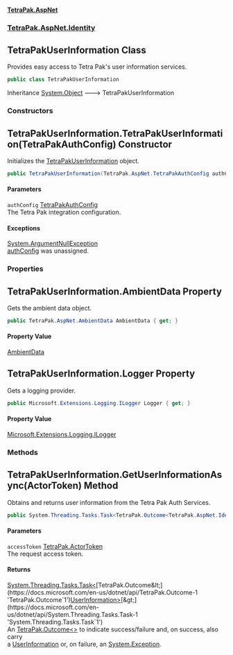 #### [TetraPak.AspNet](index.md 'index')
### [TetraPak.AspNet.Identity](TetraPak_AspNet_Identity.md 'TetraPak.AspNet.Identity')
## TetraPakUserInformation Class
Provides easy access to Tetra Pak's user information services.   
```csharp
public class TetraPakUserInformation
```

Inheritance [System.Object](https://docs.microsoft.com/en-us/dotnet/api/System.Object 'System.Object') &#129106; TetraPakUserInformation  
### Constructors
<a name='TetraPak_AspNet_Identity_TetraPakUserInformation_TetraPakUserInformation(TetraPak_AspNet_TetraPakAuthConfig)'></a>
## TetraPakUserInformation.TetraPakUserInformation(TetraPakAuthConfig) Constructor
Initializes the [TetraPakUserInformation](TetraPak_AspNet_Identity_TetraPakUserInformation.md 'TetraPak.AspNet.Identity.TetraPakUserInformation') object.  
```csharp
public TetraPakUserInformation(TetraPak.AspNet.TetraPakAuthConfig authConfig);
```
#### Parameters
<a name='TetraPak_AspNet_Identity_TetraPakUserInformation_TetraPakUserInformation(TetraPak_AspNet_TetraPakAuthConfig)_authConfig'></a>
`authConfig` [TetraPakAuthConfig](TetraPak_AspNet_TetraPakAuthConfig.md 'TetraPak.AspNet.TetraPakAuthConfig')  
The Tetra Pak integration configuration.  
  
#### Exceptions
[System.ArgumentNullException](https://docs.microsoft.com/en-us/dotnet/api/System.ArgumentNullException 'System.ArgumentNullException')  
[authConfig](TetraPak_AspNet_Identity_TetraPakUserInformation.md#TetraPak_AspNet_Identity_TetraPakUserInformation_TetraPakUserInformation(TetraPak_AspNet_TetraPakAuthConfig)_authConfig 'TetraPak.AspNet.Identity.TetraPakUserInformation.TetraPakUserInformation(TetraPak.AspNet.TetraPakAuthConfig).authConfig') was unassigned.  
            
  
### Properties
<a name='TetraPak_AspNet_Identity_TetraPakUserInformation_AmbientData'></a>
## TetraPakUserInformation.AmbientData Property
Gets the ambient data object.  
```csharp
public TetraPak.AspNet.AmbientData AmbientData { get; }
```
#### Property Value
[AmbientData](TetraPak_AspNet_AmbientData.md 'TetraPak.AspNet.AmbientData')
  
<a name='TetraPak_AspNet_Identity_TetraPakUserInformation_Logger'></a>
## TetraPakUserInformation.Logger Property
Gets a logging provider.  
```csharp
public Microsoft.Extensions.Logging.ILogger Logger { get; }
```
#### Property Value
[Microsoft.Extensions.Logging.ILogger](https://docs.microsoft.com/en-us/dotnet/api/Microsoft.Extensions.Logging.ILogger 'Microsoft.Extensions.Logging.ILogger')
  
### Methods
<a name='TetraPak_AspNet_Identity_TetraPakUserInformation_GetUserInformationAsync(TetraPak_ActorToken)'></a>
## TetraPakUserInformation.GetUserInformationAsync(ActorToken) Method
Obtains and returns user information from the Tetra Pak Auth Services.   
```csharp
public System.Threading.Tasks.Task<TetraPak.Outcome<TetraPak.AspNet.Identity.UserInformation>> GetUserInformationAsync(TetraPak.ActorToken accessToken);
```
#### Parameters
<a name='TetraPak_AspNet_Identity_TetraPakUserInformation_GetUserInformationAsync(TetraPak_ActorToken)_accessToken'></a>
`accessToken` [TetraPak.ActorToken](https://docs.microsoft.com/en-us/dotnet/api/TetraPak.ActorToken 'TetraPak.ActorToken')  
The request access token.  
  
#### Returns
[System.Threading.Tasks.Task&lt;](https://docs.microsoft.com/en-us/dotnet/api/System.Threading.Tasks.Task-1 'System.Threading.Tasks.Task`1')[TetraPak.Outcome&lt;](https://docs.microsoft.com/en-us/dotnet/api/TetraPak.Outcome-1 'TetraPak.Outcome`1')[UserInformation](TetraPak_AspNet_Identity_UserInformation.md 'TetraPak.AspNet.Identity.UserInformation')[&gt;](https://docs.microsoft.com/en-us/dotnet/api/TetraPak.Outcome-1 'TetraPak.Outcome`1')[&gt;](https://docs.microsoft.com/en-us/dotnet/api/System.Threading.Tasks.Task-1 'System.Threading.Tasks.Task`1')  
An [TetraPak.Outcome&lt;&gt;](https://docs.microsoft.com/en-us/dotnet/api/TetraPak.Outcome-1 'TetraPak.Outcome`1') to indicate success/failure and, on success, also carry  
a [UserInformation](TetraPak_AspNet_Identity_UserInformation.md 'TetraPak.AspNet.Identity.UserInformation') or, on failure, an [System.Exception](https://docs.microsoft.com/en-us/dotnet/api/System.Exception 'System.Exception').  
  
